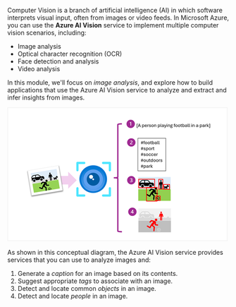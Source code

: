 Computer Vision is a branch of artificial intelligence (AI) in which software interprets visual input, often from images or video feeds. In Microsoft Azure, you can use the **Azure AI Vision** service to implement multiple computer vision scenarios, including:

- Image analysis
- Optical character recognition (OCR)
- Face detection and analysis
- Video analysis

In this module, we'll focus on *image analysis*, and explore how to build applications that use the Azure AI Vision service to analyze and extract and infer insights from images.

![Diagram of the Azure AI Vision service performing image analysis tasks.](../media/computer-vision.png)

As shown in this conceptual diagram, the Azure AI Vision service provides services that you can use to analyze images and:

1. Generate a *caption* for an image based on its contents.
2. Suggest appropriate *tags* to associate with an image.
3. Detect and locate common *objects* in an image.
4. Detect and locate *people* in an image.

